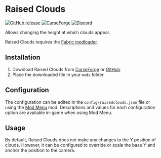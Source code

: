# Raised Clouds

[![GitHub release](https://img.shields.io/github/release/haykam821/Raised-Clouds.svg?style=popout&label=github)](https://github.com/haykam821/Raised-Clouds/releases/latest)
[![CurseForge](https://img.shields.io/static/v1?style=popout&label=curseforge&message=project&color=6441A4)](https://www.curseforge.com/minecraft/mc-mods/raised-clouds)
[![Discord](https://img.shields.io/static/v1?style=popout&label=chat&message=discord&color=7289DA)](https://haykam.com/links/discord)

Allows changing the height at which clouds appear.

Raised Clouds requires the [Fabric modloader](https://fabricmc.net/use/).

## Installation

1. Download Raised Clouds from [CurseForge](https://www.curseforge.com/minecraft/mc-mods/raised-clouds/files) or [GitHub](https://github.com/haykam821/Raised-Clouds/releases).
2. Place the downloaded file in your `mods` folder.

## Configuration

The configuration can be edited in the `config/raisedclouds.json` file or using the [Mod Menu](https://www.curseforge.com/minecraft/mc-mods/modmenu) mod. Descriptions and values for each configuration option are available in-game when using Mod Menu.

## Usage

By default, Raised Clouds does not make any changes to the Y position of clouds. However, it can be configured to override or scale the base Y and anchor the position to the camera.
